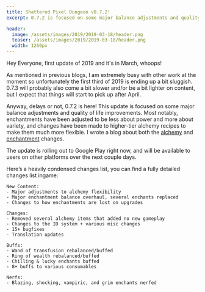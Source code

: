 ```yaml
---
title: Shattered Pixel Dungeon v0.7.2!
excerpt: 0.7.2 is focused on some major balance adjustments and quality of life improvements.

header:
  image: /assets/images/2019/2019-03-18/header.png
  teaser: /assets/images/2019/2019-03-18/header.png
  width: 1260px
---
```

Hey Everyone, first update of 2019 and it's in March, whoops!

As mentioned in previous blogs, I am extremely busy with other work at the moment so unfortunately the first third of 2019 is ending up a bit sluggish. 0.7.3 will probably also come a bit slower and/or be a bit lighter on content, but I expect that things will start to pick up after April.

Anyway, delays or not, 0.7.2 is here! This update is focused on some major balance adjustments and quality of life improvements. Most notably, enchantments have been adjusted to be less about power and more about variety, and changes have been made to higher-tier alchemy recipes to make them much more flexible. I wrote a blog about both the [alchemy](/blog/coming-soon-to-shattered-alchemy-streamlining.html) and [enchantment](/blog/coming-soon-to-shattered-better-enchantment-balance.html) changes.

The update is rolling out to Google Play right now, and will be available to users on other platforms over the next couple days.

Here’s a heavily condensed changes list, you can find a fully detailed changes list ingame:

```
New Content:
- Major adjustments to alchemy flexibility
- Major enchantment balance overhaul, several enchants replaced
- Changes to how enchantments are lost on upgrades

Changes:
- Removed several alchemy items that added no new gameplay
- Changes to the ID system + various misc changes
- 15+ bugfixes
- Translation updates

Buffs:
- Wand of transfusion rebalanced/buffed
- Ring of wealth rebalanced/buffed
- Chilling & lucky enchants buffed
- 8+ buffs to various consumables

Nerfs:
- Blazing, shocking, vampiric, and grim enchants nerfed
```
